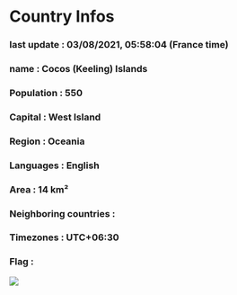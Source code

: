 # Country  Infos
### last update : 03/08/2021, 05:58:04 (France time)

### name : Cocos (Keeling) Islands
### Population : 550
### Capital : West Island
### Region : Oceania
### Languages : English
### Area : 14 km²
### Neighboring countries : 
### Timezones : UTC+06:30

### Flag :
![](https://restcountries.eu/data/cck.svg)